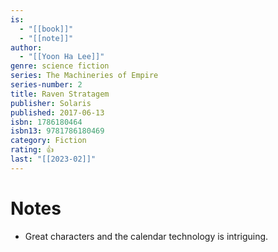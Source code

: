```yaml
---
is:
  - "[[book]]"
  - "[[note]]"
author:
  - "[[Yoon Ha Lee]]"
genre: science fiction
series: The Machineries of Empire
series-number: 2
title: Raven Stratagem
publisher: Solaris
published: 2017-06-13
isbn: 1786180464
isbn13: 9781786180469
category: Fiction
rating: 👍
last: "[[2023-02]]"
---
```

# Notes
- Great characters and the calendar technology is intriguing.
